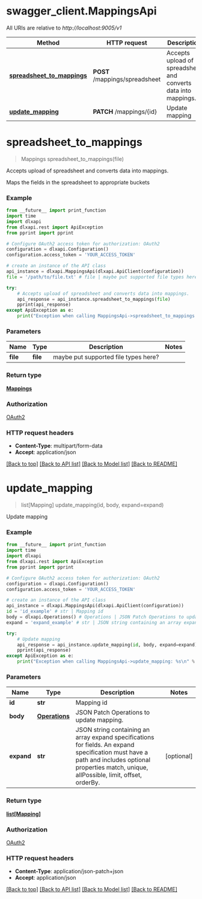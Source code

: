 # swagger_client.MappingsApi

All URIs are relative to *http://localhost:9005/v1*

Method | HTTP request | Description
------------- | ------------- | -------------
[**spreadsheet_to_mappings**](MappingsApi.md#spreadsheet_to_mappings) | **POST** /mappings/spreadsheet | Accepts upload of spreadsheet and converts data into mappings.
[**update_mapping**](MappingsApi.md#update_mapping) | **PATCH** /mappings/{id} | Update mapping


# **spreadsheet_to_mappings**
> Mappings spreadsheet_to_mappings(file)

Accepts upload of spreadsheet and converts data into mappings.

Maps the fields in the spreadsheet to appropriate buckets

### Example

```python
from __future__ import print_function
import time
import dlxapi
from dlxapi.rest import ApiException
from pprint import pprint

# Configure OAuth2 access token for authorization: OAuth2
configuration = dlxapi.Configuration()
configuration.access_token = 'YOUR_ACCESS_TOKEN'

# create an instance of the API class
api_instance = dlxapi.MappingsApi(dlxapi.ApiClient(configuration))
file = '/path/to/file.txt' # file | maybe put supported file types here?

try:
    # Accepts upload of spreadsheet and converts data into mappings.
    api_response = api_instance.spreadsheet_to_mappings(file)
    pprint(api_response)
except ApiException as e:
    print("Exception when calling MappingsApi->spreadsheet_to_mappings: %s\n" % e)
```

### Parameters

Name | Type | Description  | Notes
------------- | ------------- | ------------- | -------------
 **file** | **file**| maybe put supported file types here? | 

### Return type

[**Mappings**](Mappings.md)

### Authorization

[OAuth2](../README.md#OAuth2)

### HTTP request headers

 - **Content-Type**: multipart/form-data
 - **Accept**: application/json

[[Back to top]](#) [[Back to API list]](../README.md#documentation-for-api-endpoints) [[Back to Model list]](../README.md#documentation-for-models) [[Back to README]](../README.md)

# **update_mapping**
> list[Mapping] update_mapping(id, body, expand=expand)

Update mapping

### Example

```python
from __future__ import print_function
import time
import dlxapi
from dlxapi.rest import ApiException
from pprint import pprint

# Configure OAuth2 access token for authorization: OAuth2
configuration = dlxapi.Configuration()
configuration.access_token = 'YOUR_ACCESS_TOKEN'

# create an instance of the API class
api_instance = dlxapi.MappingsApi(dlxapi.ApiClient(configuration))
id = 'id_example' # str | Mapping id
body = dlxapi.Operations() # Operations | JSON Patch Operations to update mapping.
expand = 'expand_example' # str | JSON string containing an array expand specifications for fields.  An expand specification must have a path and includes optional properties match, unique, allPossible, limit, offset, orderBy. (optional)

try:
    # Update mapping
    api_response = api_instance.update_mapping(id, body, expand=expand)
    pprint(api_response)
except ApiException as e:
    print("Exception when calling MappingsApi->update_mapping: %s\n" % e)
```

### Parameters

Name | Type | Description  | Notes
------------- | ------------- | ------------- | -------------
 **id** | **str**| Mapping id | 
 **body** | [**Operations**](Operations.md)| JSON Patch Operations to update mapping. | 
 **expand** | **str**| JSON string containing an array expand specifications for fields.  An expand specification must have a path and includes optional properties match, unique, allPossible, limit, offset, orderBy. | [optional] 

### Return type

[**list[Mapping]**](Mapping.md)

### Authorization

[OAuth2](../README.md#OAuth2)

### HTTP request headers

 - **Content-Type**: application/json-patch+json
 - **Accept**: application/json

[[Back to top]](#) [[Back to API list]](../README.md#documentation-for-api-endpoints) [[Back to Model list]](../README.md#documentation-for-models) [[Back to README]](../README.md)

